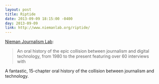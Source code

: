 ```yaml
---
layout: post
title: Riptide
date: 2013-09-09 18:15:00 -0400
day: 2013-09-09
link: http://www.niemanlab.org/riptide/
---
```

[Nieman Journalism Lab](http://www.niemanlab.org/riptide/):
>An oral history of the epic collision between journalism and digital technology, from 1980 to the present featuring over 60 interviews with 

A fantastic, 15-chapter oral history of the collision between journalism and technology. 
